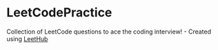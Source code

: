 # LeetCodePractice
Collection of LeetCode questions to ace the coding interview! - Created using [LeetHub](https://github.com/QasimWani/LeetHub)
